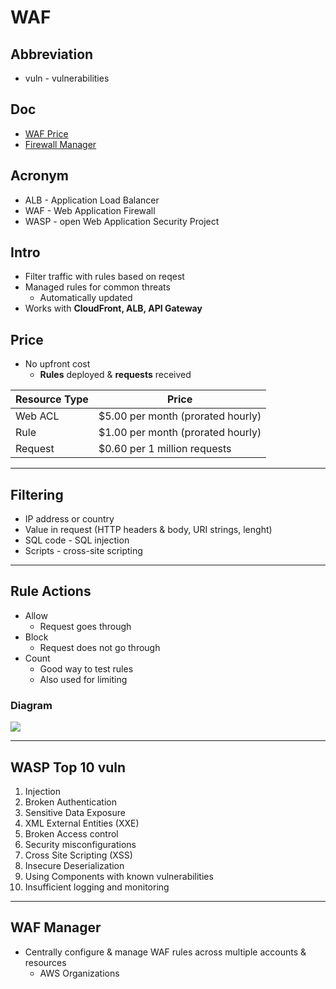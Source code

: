 # WAF

## Abbreviation
* vuln - vulnerabilities

## Doc
* [WAF Price](https://aws.amazon.com/waf/pricing/)
* [Firewall Manager](https://aws.amazon.com/firewall-manager/)

## Acronym
* ALB - Application Load Balancer
* WAF - Web Application Firewall
* WASP -  open Web Application Security Project

## Intro
* Filter traffic with rules based on reqest
* Managed rules for common threats
  * Automatically updated
* Works with **CloudFront, ALB, API Gateway**

## Price
* No upfront cost
  * **Rules** deployed & **requests** received
  
  
| Resource Type | Price                             |
|---------------|-----------------------------------|
| Web ACL       | $5.00 per month (prorated hourly) |
| Rule          | $1.00 per month (prorated hourly) |
| Request       | $0.60 per 1 million requests      |

---

## Filtering
* IP address or country
* Value in request (HTTP headers & body, URI strings, lenght)
* SQL code - SQL injection
* Scripts - cross-site scripting

---

## Rule Actions
* Allow
  * Request goes through
* Block
  * Request does not go through
* Count
  * Good way to test rules
  * Also used for limiting
  
### Diagram
[<img src="https://i.imgur.com/adVSd7i.png">](https://i.imgur.com/adVSd7i.png)

---

## WASP Top 10 vuln
1) Injection
2) Broken Authentication
3) Sensitive Data Exposure
4) XML External Entities (XXE)
5) Broken Access control
6) Security misconfigurations
7) Cross Site Scripting (XSS)
8) Insecure Deserialization
9) Using Components with known vulnerabilities
10) Insufficient logging and monitoring

---

## WAF Manager
* Centrally configure & manage WAF rules across multiple accounts & resources
  * AWS Organizations
